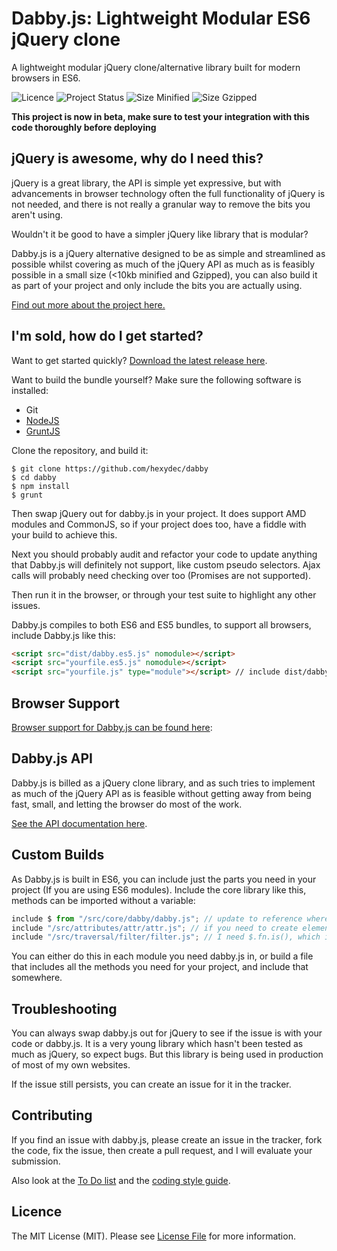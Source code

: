 # Dabby.js: Lightweight Modular ES6 jQuery clone

A lightweight modular jQuery clone/alternative library built for modern browsers in ES6.

![Licence](https://img.shields.io/badge/Licence-MIT-lightgrey.svg)
![Project Status](https://img.shields.io/badge/Project%20Status-Beta-yellow.svg)
![Size Minified](https://img.shields.io/badge/Size%20(Minified)-18.0kb-brightgreen.svg)
![Size Gzipped](https://img.shields.io/badge/Size%20(Gzipped)-6.65kb-brightgreen.svg)

**This project is now in beta, make sure to test your integration with this code thoroughly before deploying**

## jQuery is awesome, why do I need this?

jQuery is a great library, the API is simple yet expressive, but with advancements in browser technology often the full functionality of jQuery is not needed, and there is not really a granular way to remove the bits you aren't using.

Wouldn't it be good to have a simpler jQuery like library that is modular?

Dabby.js is a jQuery alternative designed to be as simple and streamlined as possible whilst covering as much of the jQuery API as much as is feasibly possible in a small size (<10kb minified and Gzipped), you can also build it as part of your project and only include the bits you are actually using.

[Find out more about the project here.](docs/about.md)

## I'm sold, how do I get started?

Want to get started quickly? [Download the latest release here](https://github.com/hexydec/dabby/releases).

Want to build the bundle yourself? Make sure the following software is installed:

- Git
- [NodeJS](http://nodejs.org/)
- [GruntJS](http://gruntjs.com/)

Clone the repository, and build it:

```
$ git clone https://github.com/hexydec/dabby
$ cd dabby
$ npm install
$ grunt
```

Then swap jQuery out for dabby.js in your project. It does support AMD modules and CommonJS, so if your project does too, have a fiddle with your build to achieve this.

Next you should probably audit and refactor your code to update anything that Dabby.js will definitely not support, like custom pseudo selectors. Ajax calls will probably need checking over too (Promises are not supported).

Then run it in the browser, or through your test suite to highlight any other issues.

Dabby.js compiles to both ES6 and ES5 bundles, to support all browsers, include Dabby.js like this:

```html
<script src="dist/dabby.es5.js" nomodule></script>
<script src="yourfile.es5.js" nomodule></script>
<script src="yourfile.js" type="module"></script> // include dist/dabby.js or dist/dabby.min.js in your ES6 file.
```

## Browser Support

[Browser support for Dabby.js can be found here](docs/support.md):

## Dabby.js API

Dabby.js is billed as a jQuery clone library, and as such tries to implement as much of the jQuery API as is feasible without getting away from being fast, small, and letting the browser do most of the work.

[See the API documentation here](src/).

## Custom Builds

As Dabby.js is built in ES6, you can include just the parts you need in your project (If you are using ES6 modules). Include the core library like this, methods can be imported without a variable:

```javascript
include $ from "/src/core/dabby/dabby.js"; // update to reference where you have the project stored
include "/src/attributes/attr/attr.js"; // if you need to create elements with attributes like $("<element>", {some: "attributes"}), include this
include "/src/traversal/filter/filter.js"; // I need $.fn.is(), which is written with $.fn.filter() and $.fn.not()
```

You can either do this in each module you need dabby.js in, or build a file that includes all the methods you need for your project, and include that somewhere.

## Troubleshooting

You can always swap dabby.js out for jQuery to see if the issue is with your code or dabby.js. It is a very young library which hasn't been tested as much as jQuery, so expect bugs. But this library is being used in production of most of my own websites.

If the issue still persists, you can create an issue for it in the tracker.

## Contributing

If you find an issue with dabby.js, please create an issue in the tracker, fork the code, fix the issue, then create a pull request, and I will evaluate your submission.

Also look at the [To Do list](docs/todo.md) and the [coding style guide](docs/codestyle.md).

## Licence

The MIT License (MIT). Please see [License File](LICENCE) for more information.
